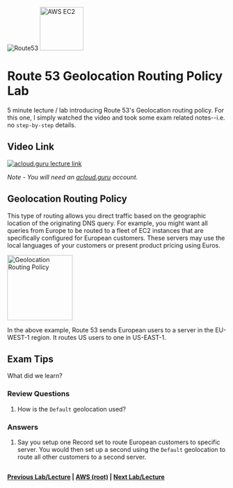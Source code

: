 ![Route53](https://i.imgur.com/vG67Qx0.png) <img src="https://i.imgur.com/9awJmtb.png" height="100" title="AWS EC2" />  


Route 53 Geolocation Routing Policy Lab
======

5 minute lecture / lab introducing Route 53's Geolocation routing policy. For this one, I simply watched the video 
and took some exam related notes--i.e. no `step-by-step` details.


## Video Link

[![acloud.guru lecture link](https://i.imgur.com/a2TIIpp.png)](https://acloud.guru/course/aws-certified-solutions-architect-associate/learn/route53/6bc50e82-a30f-d101-958e-97e5fa35b071/watch)

*Note - You will need an [acloud.guru](acloud.guru) account.*


## Geolocation Routing Policy

This type of routing allows you direct traffic based on the geographic location of the originating DNS query. For 
example, you might want all queries from Europe to be routed to a fleet of EC2 instances that are specifically 
configured for European customers. These servers may use the local languages of your customers or present product
pricing using Euros.


<img src="https://i.imgur.com/WYDwObl.png" height="150" title="Geolocation Routing Policy" /> 


In the above example, Route 53 sends European users to a server in the EU-WEST-1 region. It routes US users to one
in US-EAST-1.


## Exam Tips

What did we learn?


### Review Questions

1. How is the `Default` geolocation used?


### Answers

1.  Say you setup one Record set to route European customers to specific server.  You would then set up a second using
    the `Default` geolocation to route all other customers to a second server.


## 

**[Previous Lab/Lecture](route53-failover-routing-policy-lab.md) | [AWS (root)](../readme.adoc) | [Next Lab/Lecture](route53-geolocation-routing-policy-lab.md)**










